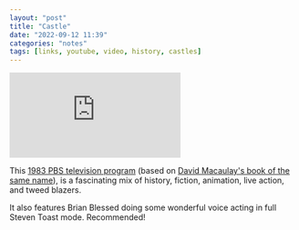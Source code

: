 ```yaml
---
layout: "post"
title: "Castle"
date: "2022-09-12 11:39"
categories: "notes"
tags: [links, youtube, video, history, castles]
---
```


<div class='embed-container'><iframe src='https://www.youtube.com/embed/H5cYCuiS-z4' frameborder='0' allowfullscreen></iframe></div>

This [1983 PBS television program](https://youtu.be/H5cYCuiS-z4) (based on [David Macaulay's book of the same name](https://en.wikipedia.org/wiki/Castle_(book))), is a fascinating mix of history, fiction, animation, live action, and tweed blazers.

It also features Brian Blessed doing some wonderful voice acting in full Steven Toast mode. Recommended!
